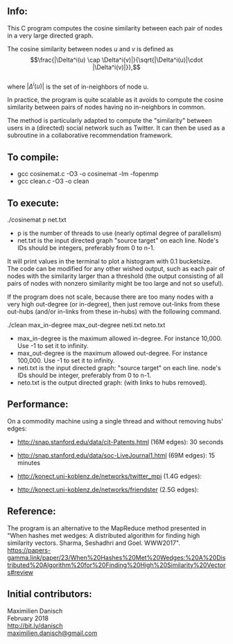## Info:

This C program computes the cosine similarity between each pair of nodes in a very large directed graph.

The cosine similarity between nodes $u$ and $v$ is defined as  
$$\frac{|\Delta^i(u) \cap \Delta^i(v)|}{\sqrt{|\Delta^i(u)|\cdot |\Delta^i(v)|}},$$  
where $|\Delta^i(u)|$ is the set of in-neighbors of node u.

In practice, the program is quite scalable as it avoids to compute the cosine similarity between pairs of nodes having no in-neighbors in common. 

The method is particularly adapted to compute the "similarity" between users in a (directed) social network such as Twitter. It can then be used as a subroutine in a collaborative recommendation framework.

## To compile:

- gcc cosinemat.c -O3 -o cosinemat -lm -fopenmp 
- gcc clean.c -O3 -o clean

## To execute:

./cosinemat p net.txt
- p is the number of threads to use (nearly optimal degree of parallelism)
- net.txt is the input directed graph "source target" on each line. Node's IDs should be integers, preferably from 0 to n-1.

It will print values in the terminal to plot a histogram with 0.1 bucketsize.   
The code can be modified for any other wished output, such as each pair of nodes with the similarity larger than a threshold (the output consisting of all pairs of nodes with nonzero similarity might be too large and not so useful).

If the program does not scale, because there are too many nodes with a very high out-degree (or in-degree), then just remove out-links from these out-hubs (and/or in-links from these in-hubs) with the following command.

./clean max_in-degree max_out-degree neti.txt neto.txt

- max_in-degree is the maximum allowed in-degree. For instance 10,000. Use -1 to set it to infinity.
- max_out-degree is the maximum allowed out-degree. For instance 100,000. Use -1 to set it to infinity.
- neti.txt is the input directed graph: "source target" on each line. node's IDs should be integer, preferably from 0 to n-1.
- neto.txt is the output directed graph: (with links to hubs removed).

## Performance:
On a commodity machine using a single thread and without removing hubs' edges:
- http://snap.stanford.edu/data/cit-Patents.html (16M edges): 30 seconds
- http://snap.stanford.edu/data/soc-LiveJournal1.html (69M edges): 15 minutes

- http://konect.uni-koblenz.de/networks/twitter_mpi (1.4G edges):
- http://konect.uni-koblenz.de/networks/friendster (2.5G edges):

## Reference:

The program is an alternative to the MapReduce method presented in "When hashes met wedges: A distributed algorithm for finding high similarity vectors. Sharma, Seshadhri and Goel. WWW2017".  
https://papers-gamma.link/paper/23/When%20Hashes%20Met%20Wedges:%20A%20Distributed%20Algorithm%20for%20Finding%20High%20Similarity%20Vectors#review

## Initial contributors:

Maximilien Danisch  
February 2018  
http://bit.ly/danisch  
maximilien.danisch@gmail.com
